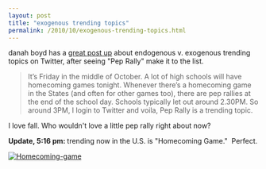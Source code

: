 ```yaml
---
layout: post
title: "exogenous trending topics"
permalink: /2010/10/exogenous-trending-topics.html
---
```


<p>danah boyd has a <a href="http://www.zephoria.org/thoughts/archives/2010/10/08/pep-rally-a-truly-exogenous-trending-topic-on-twitter.html" target="_self">great post up</a> about endogenous v. exogenous trending topics on Twitter, after seeing &quot;Pep Rally&quot; make it to the list.</p>
<blockquote>
<p>It’s Friday in the middle of October.  A lot of high schools will have homecoming games tonight.  Whenever there’s a homecoming game in the States (and often for other games too), there are pep rallies at the end of the school day. Schools typically let out around 2.30PM.  So around 3PM, I login to Twitter and voila, Pep Rally is a trending topic.</p>
</blockquote>
<p>I love fall. Who wouldn&#39;t love a little pep rally right about now?</p>
<p><strong>Update, 5:16 pm: </strong>trending now in the U.S. is &quot;Homecoming Game.&quot; &#0160;Perfect.</p>
<p><a href="http://sippey.typepad.com/.a/6a00d8341c4f5f53ef013488102759970c-pi" style="display: inline;"><img alt="Homecoming-game" class="asset  asset-image at-xid-6a00d8341c4f5f53ef013488102759970c" src="https://sippey.typepad.com/.a/6a00d8341c4f5f53ef013488102759970c-500wi" title="Homecoming-game" /></a> <br /><br /></p>


